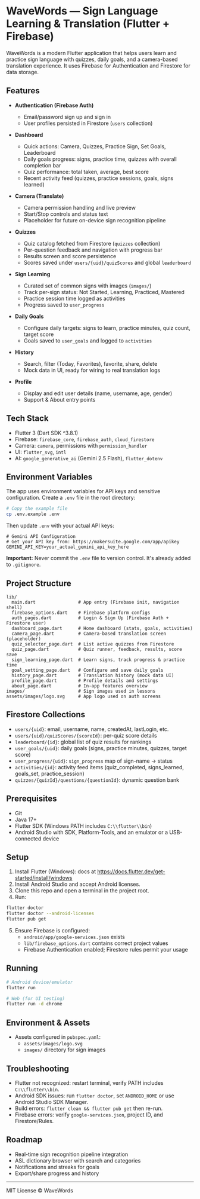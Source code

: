 # WaveWords — Sign Language Learning & Translation (Flutter + Firebase)

WaveWords is a modern Flutter application that helps users learn and practice sign language with quizzes, daily goals, and a camera-based translation experience. It uses Firebase for Authentication and Firestore for data storage.

## Features

- **Authentication (Firebase Auth)**
  - Email/password sign up and sign in
  - User profiles persisted in Firestore (`users` collection)

- **Dashboard**
  - Quick actions: Camera, Quizzes, Practice Sign, Set Goals, Leaderboard
  - Daily goals progress: signs, practice time, quizzes with overall completion bar
  - Quiz performance: total taken, average, best score
  - Recent activity feed (quizzes, practice sessions, goals, signs learned)

- **Camera (Translate)**
  - Camera permission handling and live preview
  - Start/Stop controls and status text
  - Placeholder for future on-device sign recognition pipeline

- **Quizzes**
  - Quiz catalog fetched from Firestore (`quizzes` collection)
  - Per-question feedback and navigation with progress bar
  - Results screen and score persistence
  - Scores saved under `users/{uid}/quizScores` and global `leaderboard`

- **Sign Learning**
  - Curated set of common signs with images (`images/`)
  - Track per-sign status: Not Started, Learning, Practiced, Mastered
  - Practice session time logged as activities
  - Progress saved to `user_progress`

- **Daily Goals**
  - Configure daily targets: signs to learn, practice minutes, quiz count, target score
  - Goals saved to `user_goals` and logged to `activities`

- **History**
  - Search, filter (Today, Favorites), favorite, share, delete
  - Mock data in UI, ready for wiring to real translation logs

- **Profile**
  - Display and edit user details (name, username, age, gender)
  - Support & About entry points

## Tech Stack

- Flutter 3 (Dart SDK ^3.8.1)
- Firebase: `firebase_core`, `firebase_auth`, `cloud_firestore`
- Camera: `camera`, permissions with `permission_handler`
- UI: `flutter_svg`, `intl`
- AI: `google_generative_ai` (Gemini 2.5 Flash), `flutter_dotenv`

## Environment Variables

The app uses environment variables for API keys and sensitive configuration. Create a `.env` file in the root directory:

```bash
# Copy the example file
cp .env.example .env
```

Then update `.env` with your actual API keys:

```env
# Gemini API Configuration
# Get your API key from: https://makersuite.google.com/app/apikey
GEMINI_API_KEY=your_actual_gemini_api_key_here
```

**Important:** Never commit the `.env` file to version control. It's already added to `.gitignore`.

## Project Structure

```
lib/
  main.dart                # App entry (Firebase init, navigation shell)
  firebase_options.dart    # Firebase platform configs
  auth_pages.dart          # Login & Sign Up (Firebase Auth + Firestore user)
  dashboard_page.dart      # Home dashboard (stats, goals, activities)
  camera_page.dart         # Camera-based translation screen (placeholder)
  quiz_selector_page.dart  # List active quizzes from Firestore
  quiz_page.dart           # Quiz runner, feedback, results, score save
  sign_learning_page.dart  # Learn signs, track progress & practice time
  goal_setting_page.dart   # Configure and save daily goals
  history_page.dart        # Translation history (mock data UI)
  profile_page.dart        # Profile details and settings
  about_page.dart          # In-app features overview
images/                    # Sign images used in lessons
assets/images/logo.svg     # App logo used on auth screens
```

## Firestore Collections

- `users/{uid}`: email, username, name, createdAt, lastLogin, etc.
- `users/{uid}/quizScores/{scoreId}`: per-quiz score details
- `leaderboard/{id}`: global list of quiz results for rankings
- `user_goals/{uid}`: daily goals (signs, practice minutes, quizzes, target score)
- `user_progress/{uid}`: `sign_progress` map of sign-name → status
- `activities/{id}`: activity feed items (quiz_completed, signs_learned, goals_set, practice_session)
- `quizzes/{quizId}/questions/{questionId}`: dynamic question bank

## Prerequisites

- Git
- Java 17+
- Flutter SDK (Windows PATH includes `C:\\flutter\\bin`)
- Android Studio with SDK, Platform-Tools, and an emulator or a USB-connected device

## Setup

1. Install Flutter (Windows): docs at https://docs.flutter.dev/get-started/install/windows
2. Install Android Studio and accept Android licenses.
3. Clone this repo and open a terminal in the project root.
4. Run:

```bash
flutter doctor
flutter doctor --android-licenses
flutter pub get
```

5. Ensure Firebase is configured:
   - `android/app/google-services.json` exists
   - `lib/firebase_options.dart` contains correct project values
   - Firebase Authentication enabled; Firestore rules permit your usage

## Running

```bash
# Android device/emulator
flutter run

# Web (for UI testing)
flutter run -d chrome
```

## Environment & Assets

- Assets configured in `pubspec.yaml`:
  - `assets/images/logo.svg`
  - `images/` directory for sign images

## Troubleshooting

- Flutter not recognized: restart terminal, verify PATH includes `C:\\flutter\\bin`.
- Android SDK issues: run `flutter doctor`, set `ANDROID_HOME` or use Android Studio SDK Manager.
- Build errors: `flutter clean && flutter pub get` then re-run.
- Firebase errors: verify `google-services.json`, project ID, and Firestore/Rules.

## Roadmap

- Real-time sign recognition pipeline integration
- ASL dictionary browser with search and categories
- Notifications and streaks for goals
- Export/share progress and history

---

MIT License © WaveWords
